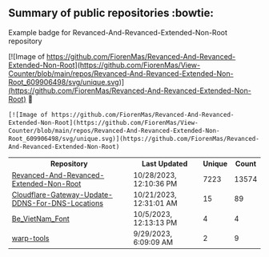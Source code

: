 ## Summary of public repositories :bowtie:
Example badge for Revanced-And-Revanced-Extended-Non-Root repository

[![Image of https://github.com/FiorenMas/Revanced-And-Revanced-Extended-Non-Root](https://github.com/FiorenMas/View-Counter/blob/main/repos/Revanced-And-Revanced-Extended-Non-Root_609906498/svg/unique.svg)](https://github.com/FiorenMas/Revanced-And-Revanced-Extended-Non-Root) :clap:

```
[![Image of https://github.com/FiorenMas/Revanced-And-Revanced-Extended-Non-Root](https://github.com/FiorenMas/View-Counter/blob/main/repos/Revanced-And-Revanced-Extended-Non-Root_609906498/svg/unique.svg)](https://github.com/FiorenMas/Revanced-And-Revanced-Extended-Non-Root)
```
<table>
	<tr>
		<th>
			Repository
		</th>
		<th>
			Last Updated
		</th>
		<th>
			Unique
		</th>
		<th>
			Count
		</th>
	</tr>
	<tr>
		<td>
			<a href="https://github.com/FiorenMas/Revanced-And-Revanced-Extended-Non-Root">
				Revanced-And-Revanced-Extended-Non-Root
			</a>
		</td>
		<td>
			10/28/2023, 12:10:36 PM
		</td>
		<td>
			7223
		</td>
		<td>
			13574
		</td>
	</tr>
	<tr>
		<td>
			<a href="https://github.com/FiorenMas/Cloudflare-Gateway-Update-DDNS-For-DNS-Locations">
				Cloudflare-Gateway-Update-DDNS-For-DNS-Locations
			</a>
		</td>
		<td>
			10/21/2023, 12:31:01 AM
		</td>
		<td>
			15
		</td>
		<td>
			89
		</td>
	</tr>
	<tr>
		<td>
			<a href="https://github.com/FiorenMas/Be_VietNam_Font">
				Be_VietNam_Font
			</a>
		</td>
		<td>
			10/5/2023, 12:13:13 PM
		</td>
		<td>
			4
		</td>
		<td>
			4
		</td>
	</tr>
	<tr>
		<td>
			<a href="https://github.com/FiorenMas/warp-tools">
				warp-tools
			</a>
		</td>
		<td>
			9/29/2023, 6:09:09 AM
		</td>
		<td>
			2
		</td>
		<td>
			9
		</td>
	</tr>
</table>

